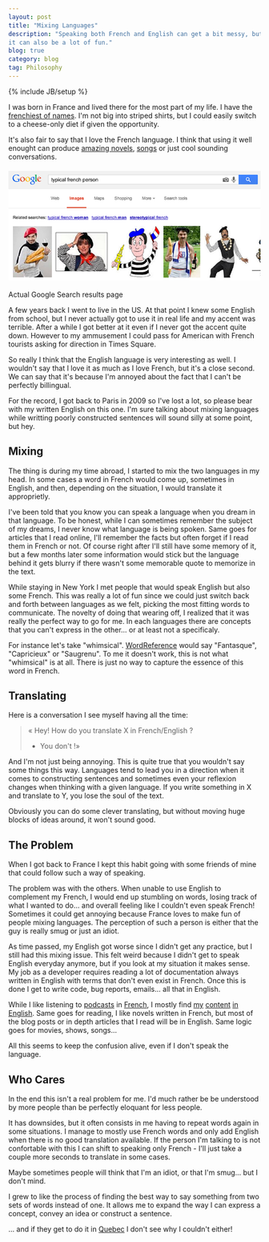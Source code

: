 ```yaml
---
layout: post
title: "Mixing Languages"
description: "Speaking both French and English can get a bit messy, but
it can also be a lot of fun."
blog: true
category: blog
tag: Philosophy
---
```


{% include JB/setup %}

I was born in France and lived there for the most part of my life. I have
the [frenchiest of names](http://en.wikipedia.org/wiki/Gauthier_(surname)).
I'm not big into striped shirts, but I could easily switch to a cheese-only
diet if given the opportunity.

It's also fair to say that I love the French language.
I think that using it well enought can produce
[amazing novels](http://www.amazon.fr/L%C3%A9tranger-Albert-Camus/dp/2070360024),
[songs](http://www.youtube.com/watch?v=rslShTbqNbo)
or just cool sounding conversations.

<img src='/assets/blog/french.png' alt='Actual Google results' style='margin:20px auto; display: block'/>
<div class="image_notes">Actual Google Search results page</div>

A few years back I went to live in the US. At that point I knew some
English from school, but I never actually got to use it in real life and my accent was
terrible. After a while I got better at it even if I never
got the accent quite down. However to my ammusement I could pass for American
with French tourists asking for direction in Times Square.

So really I think that the English language is very interesting as well. I wouldn't say that I
love it as much as I love French, but it's a close second. We can say
that it's because I'm annoyed about the fact that I can't be perfectly billingual.

For the record, I got back to Paris in 2009 so I've lost a lot, so
please bear with my written English on this one. I'm sure talking about
mixing languages while writting poorly constructed sentences will sound
silly at some point, but hey.

## Mixing

The thing is during my time abroad, I started to mix the two languages in my
head. In some cases a word in French would come up, sometimes in
English, and then, depending on the situation, I would translate it
approprietly.

I've been told that you know you can speak a language when you dream in that language.
To be honest, while I can sometimes remember the subject of my dreams, I never know what language is being spoken.
Same goes for articles that I read online, I'll remember the facts but
often forget if I read them in French or not. Of course right after I'll
still have some memory of it, but a few months later some information would
stick but the language behind it gets blurry if there wasn't some
memorable quote to memorize in the text.

While staying in New York I met people that would speak English but also
some French. This was really a lot of fun since we could just switch
back and forth between languages as we felt, picking the most fitting
words to communicate. The novelty of doing that wearing off, I realized that it was
really the perfect way to go for me. In each languages there are
concepts that you can't express in the other... or at least not a
specificaly.

For instance let's take "whimsical". [WordReference](http://www.wordreference.com/enfr/whimsical)
would say "Fantasque", "Capricieux" or "Saugrenu". To me it doesn't
work, this is not what "whimsical" is at all. There is just no way to
capture the essence of this word in French.

## Translating

Here is a conversation I see myself having all the time:

> « Hey! How do you translate X in French/English ?
>
> - You don't !»

And I'm not just being annoying. This is quite true that you wouldn't say
some things this way. Languages tend to lead you in a direction when it comes to
constructing sentences and sometimes even your reflexion changes when
thinking with a given language. If you write something in X and translate to Y,
you lose the soul of the text.

Obviously you can do some clever translating, but without moving huge blocks
of ideas around, it won't sound good.

## The Problem

When I got back to France I kept this habit going with some friends
of mine that could follow such a way of speaking.

The problem was with the others. When unable to use English to complement my French, I would end
up stumbling on words, losing track of what I wanted to do... and
overall feeling like I couldn't even speak French! Sometimes it could
get annoying because France loves to make fun of people mixing
languages. The perception of such a person is either that the guy is really smug or just an idiot.

As time passed, my English got worse since I didn't get any practice, but
I still had this mixing issue. This felt weird because I didn't get to speak
English everyday anymore, but if you look at my situation it makes
sense. My job as a developer requires reading a lot of documentation
always written in English with terms that don't even exist in French.
Once this is done I get to write code, bug reports, emails... all that in English.

While I like listening to
[podcasts](http://www.europe1.fr/MediaCenter/Emissions/Au-coeur-de-l-histoire/)
in [French](http://www.franceculture.fr/emission-les-nouveaux-chemins-de-la-connaissance),
I mostly find [my](http://www.radiolab.org/) [content](http://www.thisamericanlife.org/)
[in](http://continuecast.podomatic.com/) [English](http://themoth.org/about/programs/the-moth-podcast).
Same goes for reading, I like novels written in French, but most of the
blog posts or in depth articles that I read will be in English. Same
logic goes for movies, shows, songs...

All this seems to keep the confusion alive, even if I don't speak the
language.

## Who Cares

In the end this isn't a real problem for me. I'd much rather be
be understood by more people than be perfectly eloquant for less people.

It has downsides, but it often consists in me having to repeat words again
in some situations. I manage to mostly use French words and only add English
when there is no good translation available. If the person I'm talking
to is not confortable with this I can shift to speaking only French -
I'll just take a couple more seconds to translate in some cases.

Maybe sometimes people will think that I'm an idiot, or that I'm smug... but I don't mind.

I grew to like the process of finding the best way to say something from two
sets of words instead of one. It allows me to expand the way I can
express a concept, convey an idea or construct a sentence.

... and if they get to do it in [Quebec](http://www.youtube.com/watch?v=crXVMTHZI1Q)
I don't see why I couldn't either!
